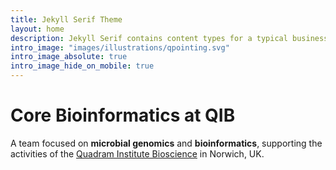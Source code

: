```yaml
---
title: Jekyll Serif Theme
layout: home
description: Jekyll Serif contains content types for a typical business website. The theme is fully responsive, blazing fast and artfully illustrated.
intro_image: "images/illustrations/qpointing.svg"
intro_image_absolute: true
intro_image_hide_on_mobile: true
---
```


# Core Bioinformatics at QIB

A team focused on **microbial genomics** and **bioinformatics**, supporting the activities
of the [Quadram Institute Bioscience](https://www.quadram.ac.uk) in Norwich, UK.
